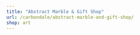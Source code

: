 ```yaml
---
title: "Abstract Marble & Gift Shop"
url: /carbondale/abstract-marble-and-gift-shop/
shop: art
---
```


